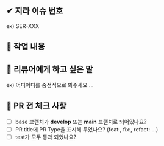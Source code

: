 ## ✔ 지라 이슈 번호
ex) SER-XXX

## 📒 작업 내용

## 📢 리뷰어에게 하고 싶은 말
ex) 어디어디를 중점적으로 봐주세요 ...

## 📌 PR 전 체크 사항
- [ ] base 브랜치가 **develop** 또는 **main** 브랜치로 되어있나요?
- [ ] PR title에 PR Type을 표시해 두었나요? (feat:, fix:, refact: ...)
- [ ] test가 모두 통과 되었나요? 